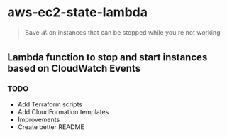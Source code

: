 # aws-ec2-state-lambda
> Save 💰 on instances that can be stopped while you're not working

Lambda function to stop and start instances based on CloudWatch Events
---

### TODO
* Add Terraform scripts
* Add CloudFormation templates
* Improvements
* Create better README
